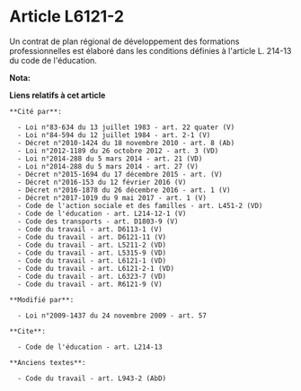# Article L6121-2

Un contrat de plan régional de développement des formations professionnelles est élaboré dans les conditions définies à
l'article L. 214-13 du code de l'éducation.

**Nota:**



**Liens relatifs à cet article**

	**Cité par**:

	  - Loi n°83-634 du 13 juillet 1983 - art. 22 quater (V)
	  - Loi n°84-594 du 12 juillet 1984 - art. 2-1 (V)
	  - Décret n°2010-1424 du 18 novembre 2010 - art. 8 (Ab)
	  - Loi n°2012-1189 du 26 octobre 2012 - art. 3 (VD)
	  - Loi n°2014-288 du 5 mars 2014 - art. 21 (VD)
	  - Loi n°2014-288 du 5 mars 2014 - art. 27 (V)
	  - Décret n°2015-1694 du 17 décembre 2015 - art. (V)
	  - Décret n°2016-153 du 12 février 2016 (V)
	  - Décret n°2016-1878 du 26 décembre 2016 - art. 1 (V)
	  - Décret n°2017-1019 du 9 mai 2017 - art. 1 (V)
	  - Code de l'action sociale et des familles - art. L451-2 (VD)
	  - Code de l'éducation - art. L214-12-1 (V)
	  - Code des transports - art. D1803-9 (V)
	  - Code du travail - art. D6113-1 (V)
	  - Code du travail - art. D6121-11 (V)
	  - Code du travail - art. L5211-2 (VD)
	  - Code du travail - art. L5315-9 (VD)
	  - Code du travail - art. L6121-1 (VD)
	  - Code du travail - art. L6121-2-1 (VD)
	  - Code du travail - art. L6323-7 (VD)
	  - Code du travail - art. R6121-9 (V)

	**Modifié par**:

	  - Loi n°2009-1437 du 24 novembre 2009 - art. 57

	**Cite**:

	  - Code de l'éducation - art. L214-13

	**Anciens textes**:

	  - Code du travail - art. L943-2 (AbD)
